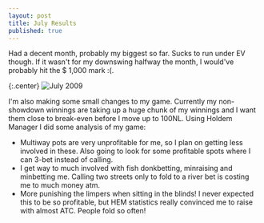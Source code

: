 ```yaml
---
layout: post
title: July Results
published: true
---
```


Had a decent month, probably my biggest so far. Sucks to run under EV though. If it wasn't for my downswing halfway the month, I would've probably hit the $ 1,000 mark :(.

{:.center}
![July 2009](http://www.xaviert.be/uploads/2010/11/July2009.png)

I'm also making some small changes to my game. Currently my non-showdown winnings are taking up a huge chunk of my winnings and I want them close to break-even before I move up to 100NL. Using Holdem Manager I did some analysis of my game:

- Multiway pots are very unprofitable for me, so I plan on getting less involved in these. Also going to look for some profitable spots where I can 3-bet instead of calling.
- I get way to much involved with fish donkbetting, minraising and minbetting me. Calling two streets only to fold to a river bet is costing me to much money atm.
- More punishing the limpers when sitting in the blinds! I never expected this to be so profitable, but HEM statistics really convinced me to raise with almost ATC. People fold so often!